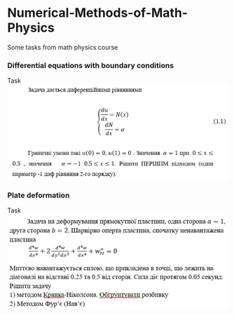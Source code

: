 # Numerical-Methods-of-Math-Physics
Some tasks from math physics course

### Differential equations with boundary conditions
Task
![lab1_task](https://github.com/DmitriyAgafonov/Numerical-Methods-of-Math-Physics/blob/master/imgs/img1.png)

### Plate deformation
Task
![lab2_task](https://github.com/DmitriyAgafonov/Numerical-Methods-of-Math-Physics/blob/master/imgs/img2.png)
